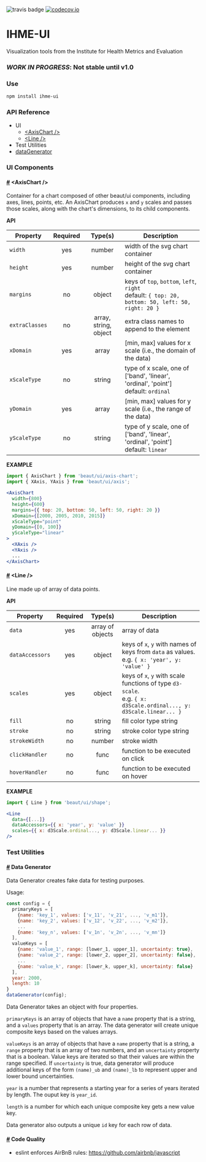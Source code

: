 ![travis badge](https://travis-ci.org/ihmeuw/ihme-ui.svg) [![codecov.io](https://codecov.io/github/ihmeuw/ihme-ui/coverage.svg?branch=master)](https://codecov.io/github/ihmeuw/ihme-ui?branch=master)

# IHME-UI
Visualization tools from the Institute for Health Metrics and Evaluation

### *WORK IN PROGRESS*: Not stable until v1.0

### Use
```sh
npm install ihme-ui
```

### API Reference
 - UI
   - [\<AxisChart /\>](#axis-chart)
   - [\<Line /\>](#line)
 - Test Utilities
  - [dataGenerator](#dataGenerator)


### UI Components

#### <a name="axis-chart" href="#axis-chart">#</a> \<AxisChart /\>
Container for a chart composed of other beaut/ui components, including axes, lines, points, etc.
An AxisChart produces `x` and `y` scales and passes those scales, along with the chart's dimensions, to its child components.

**API**

Property | Required | Type(s) | Description
--- | :---: | :---: | ---
`width` | yes | number | width of the svg chart container
`height` | yes | number | height of the svg chart container
`margins` | no | object | keys of `top`, `bottom`, `left`, `right` <br> default: `{ top: 20, bottom: 50, left: 50, right: 20 }`
`extraClasses` | no | array, string, object | extra class names to append to the element
`xDomain` | yes | array | [min, max] values for x scale (i.e., the domain of the data)
`xScaleType` | no | string | type of x scale, one of ['band', 'linear', 'ordinal', 'point'] <br> default: `ordinal`
`yDomain` | yes | array | [min, max] values for y scale (i.e., the range of the data)
`yScaleType` | no | string | type of y scale, one of ['band', 'linear', 'ordinal', 'point'] <br> default: `linear`

**EXAMPLE**

```jsx
import { AxisChart } from 'beaut/ui/axis-chart';
import { XAxis, YAxis } from 'beaut/ui/axis';

<AxisChart
  width={800}
  height={600}
  margins={{ top: 20, bottom: 50, left: 50, right: 20 }}
  xDomain={[2000, 2005, 2010, 2015]}
  xScaleType="point"
  yDomain={[0, 100]}
  yScaleType="linear"
>
  <XAxis />
  <YAxis />
  ...
</AxisChart>
```


#### <a name="line" href="#line">#</a> \<Line /\>
Line made up of array of data points.

**API**

Property | Required | Type(s) | Description
--- | :---: | :---: | ---
`data` | yes | array of objects | array of data
`dataAccessors` | yes | object | keys of `x`, `y` with names of keys from `data` as values. <br>e.g. `{ x: 'year', y: 'value' }`
`scales` | yes | object | keys of `x`, `y` with scale functions of type `d3-scale`. <br> e.g. `{ x: d3Scale.ordinal..., y: d3Scale.linear... }`
`fill` | no | string | fill color type string
`stroke` | no | string | stroke color type string
`strokeWidth` | no | number | stroke width
`clickHandler` | no | func | function to be executed on click
`hoverHandler` | no | func | function to be executed on hover

**EXAMPLE**

```jsx
import { Line } from 'beaut/ui/shape';

<Line
  data={[...]}
  dataAccessors={{ x: 'year', y: 'value' }}
  scales={{ x: d3Scale.ordinal..., y: d3Scale.linear... }}
/>
```

### Test Utilities
#### <a name="dataGenerator" href="#dataGenerator">#</a> Data Generator

Data Generator creates fake data for testing purposes.

Usage:
```javascript
const config = {
  primaryKeys = [
    {name: 'key_1', values: ['v_11', 'v_21', ..., 'v_m1']},
    {name: 'key_2', values: ['v_12', 'v_22', ..., 'v_m2']},
    ...
    {name: 'key_n', values: ['v_1n', 'v_2n', ..., 'v_mn']}
  ],
  valueKeys = [
    {name: 'value_1', range: [lower_1, upper_1], uncertainty: true},
    {name: 'value_2', range: [lower_2, upper_2], uncertainty: false},
    ...
    {name: 'value_k', range: [lower_k, upper_k], uncertainty: false}
  ],
  year: 2000,
  length: 10
}
dataGenerator(config);
```

Data Generator takes an object with four properties.

`primaryKeys` is an array of objects that have a `name` property that is a string, and a `values` property that is an array. The data generator will create unique composite keys based on the values arrays.

`valueKeys` is an array of objects that have a `name` property that is a string, a `range` property that is an array of two numbers, and an `uncertainty` property that is a boolean. Value keys are iterated so that their values are within the range specified. If `uncertainty` is true, data generator will produce additional keys of the form `(name)_ub` and `(name)_lb` to represent upper and lower bound uncertainties.

`year` is a number that represents a starting year for a series of years iterated by length. The ouput key is `year_id`.

`length` is a number for which each unique composite key gets a new value key.

Data generator also outputs a unique `id` key for each row of data.

#### <a name="code-quality" href="#code-quality">#</a> Code Quality
- eslint enforces AirBnB rules: https://github.com/airbnb/javascript
